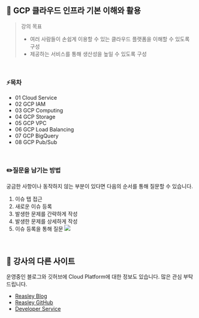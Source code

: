 ## 🐳 GCP 클라우드 인프라 기본 이해와 활용

> 강의 목표<br>
> - 여러 사람들이 손쉽게 이용할 수 있는 클라우드 플랫폼을 이해할 수 있도록 구성
> - 제공하는 서비스를 통해 생산성을 높일 수 있도록 구성

<br />

### ⚡목차
- 01 Cloud Service
- 02 GCP IAM
- 03 GCP Computing
- 04 GCP Storage
- 05 GCP VPC
- 06 GCP Load Balancing
- 07 GCP BigQuery
- 08 GCP Pub/Sub

<br />

### ✏️질문을 남기는 방법
궁금한 사항이나 동작하지 않는 부분이 있다면 다음의 순서를 통해 질문할 수 있습니다.
1. 이슈 탭 접근
2. 새로운 이슈 등록
3. 발생한 문제를 간략하게 작성
4. 발생한 문제를 상세하게 작성
5. 이슈 등록을 통해 질문
<kbd><img src="https://user-images.githubusercontent.com/33018600/144709645-8dae48cd-9906-4aa6-a6cd-25c421243be2.png"></kbd>

<br />

## 🌊 강사의 다른 사이트
운영중인 블로그와 깃허브에 Cloud Platform에 대한 정보도 있습니다.
많은 관심 부탁드립니다.

* [Reasley Blog](https://reasley.com)
* [Reasley GitHub](https://github.com/reasley-com)
* [Developer Service](https://calcs.kr)


ㅤ
